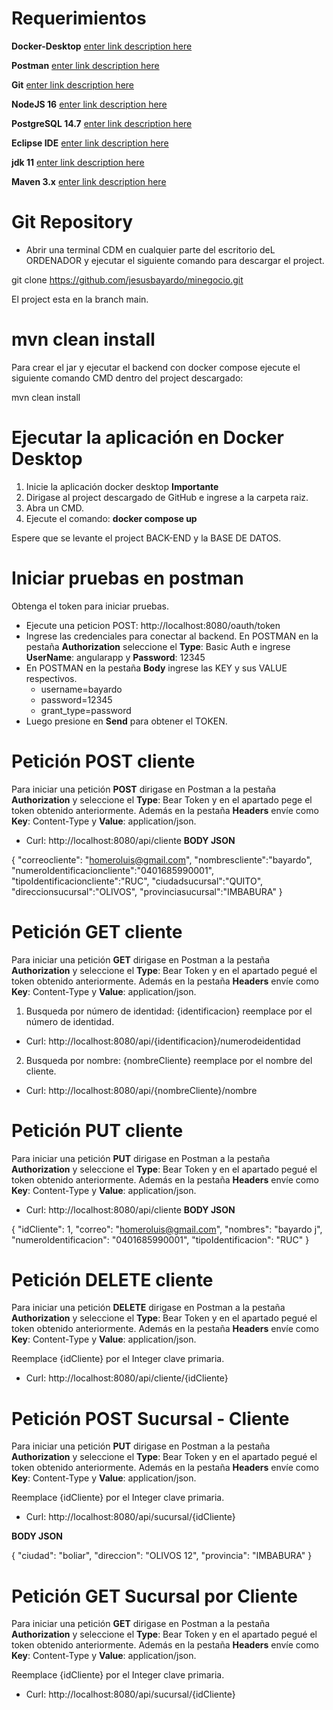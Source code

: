 # Requerimientos

**Docker-Desktop** [enter link description here](https://www.docker.com/products/docker-desktop/)

**Postman** [enter link description here](https://www.postman.com/downloads/)

**Git**  [enter link description here](https://git-scm.com/downloads)

**NodeJS 16**  [enter link description here](https://nodejs.org/en/blog/release/v16.16.0)

**PostgreSQL 14.7** [enter link description here](https://www.enterprisedb.com/downloads/postgres-postgresql-downloads)

**Eclipse IDE** [enter link description here](https://www.eclipse.org/downloads/)

**jdk 11** [enter link description here](https://www.oracle.com/es/java/technologies/javase/jdk11-archive-downloads.html)

**Maven 3.x** [enter link description here](https://maven.apache.org/download.cgi#Installation)




# Git Repository
- Abrir una terminal CDM en cualquier parte del escritorio deL ORDENADOR y ejecutar el siguiente comando para descargar el project.

git clone https://github.com/jesusbayardo/minegocio.git

El project esta en la branch main.

# mvn clean install
Para crear el jar y ejecutar el backend con docker compose ejecute el siguiente comando CMD dentro del project descargado:

 mvn clean install

# Ejecutar la aplicación en Docker Desktop

 1. Inicie la aplicación docker desktop **Importante**
 2. Dirigase al project descargado de GitHub e ingrese a la carpeta raiz.
 3. Abra un CMD.
 4. Ejecute el comando: **docker compose up** 

Espere que se levante el project BACK-END y la BASE DE DATOS.



# Iniciar pruebas en postman

 Obtenga el token para iniciar pruebas.
  - Ejecute una peticion POST: http://localhost:8080/oauth/token
  - Ingrese las credenciales para conectar al backend. En POSTMAN en la pestaña **Authorization** seleccione el  **Type**: Basic Auth e ingrese **UserName**: angularapp y **Password**: 12345
  - En POSTMAN en la pestaña **Body** ingrese las KEY y sus VALUE respectivos.
    - username=bayardo
    - password=12345
    - grant_type=password
  - Luego presione en **Send** para obtener el TOKEN.



# Petición POST cliente
Para iniciar una petición **POST** dirigase en Postman a la pestaña **Authorization** y seleccione el **Type**: Bear Token y en el apartado pege el token obtenido anteriormente.  Además en la pestaña **Headers** envíe como **Key**: Content-Type y **Value**: application/json.
  - Curl: http://localhost:8080/api/cliente
   **BODY JSON**

{
"correocliente": "homeroluis@gmail.com",
"nombrescliente":"bayardo",
"numeroIdentificacioncliente":"0401685990001",
"tipoIdentificacioncliente":"RUC",
"ciudadsucursal":"QUITO",
"direccionsucursal":"OLIVOS",
"provinciasucursal":"IMBABURA"
}



# Petición GET cliente
Para iniciar una petición **GET** dirigase en Postman a la pestaña **Authorization** y seleccione el **Type**: Bear Token y en el apartado pegué el token obtenido anteriormente.  Además en la pestaña **Headers** envíe como **Key**: Content-Type y **Value**: application/json.
1. Busqueda por número de identidad: {identificacion} reemplace por el número de identidad.
  - Curl: http://localhost:8080/api/{identificacion}/numerodeidentidad
2. Busqueda por nombre: {nombreCliente} reemplace por el nombre del cliente.
  - Curl: http://localhost:8080/api/{nombreCliente}/nombre

  # Petición PUT cliente
  Para iniciar una petición **PUT** dirigase en Postman a la pestaña **Authorization** y seleccione el **Type**: Bear Token y en el apartado pegué el token obtenido anteriormente.  Además en la pestaña **Headers** envíe como **Key**: Content-Type y **Value**: application/json.

   - Curl: http://localhost:8080/api/cliente
  **BODY JSON**

   {
            "idCliente": 1,
            "correo": "homeroluis@gmail.com",
            "nombres": "bayardo j",
            "numeroIdentificacion": "0401685990001",
            "tipoIdentificacion": "RUC"
        }


  # Petición DELETE cliente
   Para iniciar una petición **DELETE** dirigase en Postman a la pestaña **Authorization** y seleccione el **Type**: Bear Token y en el apartado pegué el token obtenido anteriormente. Además en la pestaña **Headers** envíe como **Key**: Content-Type y **Value**: application/json.

Reemplace {idCliente} por el Integer clave primaria.
  - Curl: http://localhost:8080/api/cliente/{idCliente}

# Petición POST Sucursal - Cliente
 Para iniciar una petición **PUT** dirigase en Postman a la pestaña **Authorization** y seleccione el **Type**: Bear Token y en el apartado pegué el token obtenido anteriormente.  Además en la pestaña **Headers** envíe como **Key**: Content-Type y **Value**: application/json.

Reemplace {idCliente} por el Integer clave primaria.
 - Curl: http://localhost:8080/api/sucursal/{idCliente}

  **BODY JSON**

{
     "ciudad": "boliar",
     "direccion": "OLIVOS 12",
      "provincia": "IMBABURA"
 }


# Petición GET Sucursal por Cliente
 Para iniciar una petición **GET** dirigase en Postman a la pestaña **Authorization** y seleccione el **Type**: Bear Token y en el apartado pegué el token obtenido anteriormente. Además en la pestaña **Headers** envíe como **Key**: Content-Type y **Value**: application/json. 

 Reemplace {idCliente} por el Integer clave primaria.
 - Curl: http://localhost:8080/api/sucursal/{idCliente}
